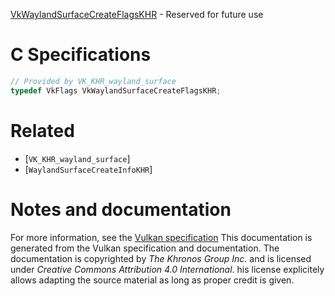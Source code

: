 [VkWaylandSurfaceCreateFlagsKHR](https://www.khronos.org/registry/vulkan/specs/1.3-extensions/man/html/VkWaylandSurfaceCreateFlagsKHR.html) - Reserved for future use

# C Specifications
```c
// Provided by VK_KHR_wayland_surface
typedef VkFlags VkWaylandSurfaceCreateFlagsKHR;
```

# Related
- [`VK_KHR_wayland_surface`]
- [`WaylandSurfaceCreateInfoKHR`]

# Notes and documentation
For more information, see the [Vulkan specification](https://www.khronos.org/registry/vulkan/specs/1.3-extensions/html/vkspec.html)
This documentation is generated from the Vulkan specification and documentation.
The documentation is copyrighted by *The Khronos Group Inc.* and is licensed under *Creative Commons Attribution 4.0 International*.
his license explicitely allows adapting the source material as long as proper credit is given.
        